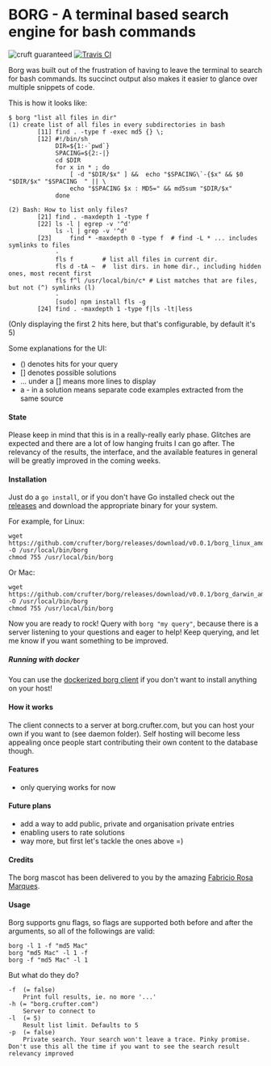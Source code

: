 <p align="center"><img src="https://github.com/fabric-8/borg/raw/master/borg_mascot.png" alt=""></p>

BORG - A terminal based search engine for bash commands
===
![cruft guaranteed](https://img.shields.io/badge/cruft-guaranteed-green.svg) [![Travis CI](https://api.travis-ci.org/crufter/borg.svg?branch=master)](https://travis-ci.org/crufter/borg)

Borg was built out of the frustration of having to leave the terminal to search for bash commands.
Its succinct output also makes it easier to glance over multiple snippets of code.

This is how it looks like:

```
$ borg "list all files in dir"
(1) create list of all files in every subdirectories in bash
        [11] find . -type f -exec md5 {} \;
        [12] #!/bin/sh
             DIR=${1:-`pwd`}
             SPACING=${2:-|}
             cd $DIR
             for x in * ; do
                 [ -d "$DIR/$x" ] &&  echo "$SPACING\`-{$x" && $0 "$DIR/$x" "$SPACING  " || \
                 echo "$SPACING $x : MD5=" && md5sum "$DIR/$x"
             done

(2) Bash: How to list only files?
        [21] find . -maxdepth 1 -type f
        [22] ls -l | egrep -v '^d'
             ls -l | grep -v '^d'
        [23]     find * -maxdepth 0 -type f  # find -L * ... includes symlinks to files
             -
             fls f        # list all files in current dir.
             fls d -tA ~  #  list dirs. in home dir., including hidden ones, most recent first
             fls f^l /usr/local/bin/c* # List matches that are files, but not (^) symlinks (l)
             -
             [sudo] npm install fls -g
        [24] find . -maxdepth 1 -type f|ls -lt|less
```

(Only displaying the first 2 hits here, but that's configurable, by default it's 5)

Some explanations for the UI:
- () denotes hits for your query
- [] denotes possible solutions
- ... under a [] means more lines to display
- a - in a solution means separate code examples extracted from the same source

#### State

Please keep in mind that this is in a really-really early phase.
Glitches are expected and there are a lot of low hanging fruits I can go after.
The relevancy of the results, the interface, and the available features in general will be greatly improved in the coming weeks.

#### Installation

Just do a `go install`, or if you don't have Go installed check out the [releases](https://github.com/crufter/borg/releases) and download the appropriate binary for your system. 

For example, for Linux:

```
wget https://github.com/crufter/borg/releases/download/v0.0.1/borg_linux_amd64 -O /usr/local/bin/borg
chmod 755 /usr/local/bin/borg
```

Or Mac:

```
wget https://github.com/crufter/borg/releases/download/v0.0.1/borg_darwin_amd64 -O /usr/local/bin/borg
chmod 755 /usr/local/bin/borg
```

Now you are ready to rock! Query with `borg "my query"`, because there is a server listening to your questions and eager to help!
Keep querying, and let me know if you want something to be improved.

##### Running with docker

You can use the [dockerized borg client](https://github.com/juhofriman/borg-docker) if you don't want to install anything on your host!

#### How it works

The client connects to a server at borg.crufter.com, but you can host your own if you want to (see daemon folder).
Self hosting will become less appealing once people start contributing their own content to the database though.

#### Features

- only querying works for now

#### Future plans

- add a way to add public, private and organisation private entries
- enabling users to rate solutions
- way more, but first let's tackle the ones above =)

#### Credits

The borg mascot has been delivered to you by the amazing [Fabricio Rosa Marques](https://dribbble.com/fabric8).

#### Usage

Borg supports gnu flags, so flags are supported both before and after the arguments, so all of the followings are valid:

```
borg -l 1 -f "md5 Mac"
borg "md5 Mac" -l 1 -f
borg -f "md5 Mac" -l 1
```

But what do they do?

```
-f  (= false)
    Print full results, ie. no more '...'
-h (= "borg.crufter.com")
    Server to connect to
-l  (= 5)
    Result list limit. Defaults to 5
-p  (= false)
    Private search. Your search won't leave a trace. Pinky promise. Don't use this all the time if you want to see the search result relevancy improved
```
